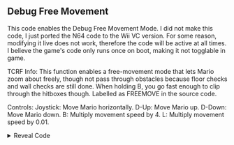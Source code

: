 ## Debug Free Movement

This code enables the Debug Free Movement Mode. I did not make this code, I just ported the N64 code to the Wii VC version. For some reason, modifying it live does not work, therefore the code will be active at all times. I believe the game's code only runs once on boot, making it not togglable in game.

TCRF Info: This function enables a free-movement mode that lets Mario zoom about freely, though not pass through obstacles because floor checks and wall checks are still done. When holding B, you go fast enough to clip through the hitboxes though. Labelled as FREEMOVE in the source code.

Controls:
Joystick: Move Mario horizontally.
D-Up: Move Mario up.
D-Down: Move Mario down.
B: Multiply movement speed by 4.
L: Multiply movement speed by 0.01.

<details>
<summary>Reveal Code</summary>

```powerpc
050D3D58 0C095FAB
```
</details>